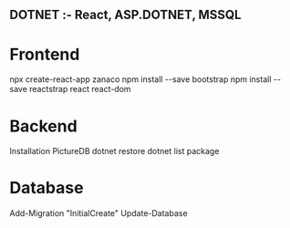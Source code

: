 ## DOTNET :- React, ASP.DOTNET, MSSQL

# Frontend

npx create-react-app zanaco
npm install --save bootstrap
npm install --save reactstrap react react-dom

# Backend

Installation PictureDB
dotnet restore
dotnet list package


# Database

Add-Migration "InitialCreate"
Update-Database
